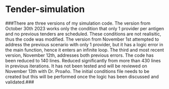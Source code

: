 # Tender-simulation
###There are three versions of my simulation code. 
The version from October 30th 2023 works only the condition that only 1 provider per antigen and no previous tenders are scheduled. These conditions are not realisitic, thus the code was modified.
The version from November 1st attempted to address the previous scenario with only 1 provider, but it has a logic error in the main function, hence it enters an infinite loop.
The third and most recent version, November 12th, addresses both previous errors. The code has been reduced to 140 lines. Reduced significantly from more than 430 lines in previous iterations. It has not been tested and will be reviewed on November 13th
with Dr. Proaño.
The initial conditions file needs to be created but this will be performed once the logic has been discussed and validated.###
